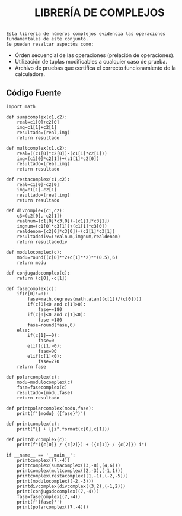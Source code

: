 <h1 align="center">LIBRERÍA DE COMPLEJOS</h1>
<img src="https://blogger.googleusercontent.com/img/b/R29vZ2xl/AVvXsEjKO_u5IerRydQSZu4WdilrqjAwnip2QaOQdgfOvDVXQTB7BgENjbcn9e4SG__pSQ0j-mKDLE4GIxlFluVEsM8bBHxyhL7bI5_VXiIpUacA2Lr-TOgen4MN12WSYV07Za1miunMWrzUFdR9QUThaGSdDiNNHULHL6w0Pjd34gpLsWnrjKr1flQPyA/s16000/Complex.png" alt="" class="Complex">

    Esta librería de números complejos evidencia las operaciones fundamentales de este conjunto.
    Se pueden resaltar aspectos como:

- Órden secuencial de las operaciones (prelación de operaciones).
- Utilización de tuplas modificables a cualquier caso de prueba.
- Archivo de pruebas que certifica el correcto funcionamiento de la calculadora.

## Código Fuente

    import math

    def sumacomplex(c1,c2):
        real=c1[0]+c2[0]
        img=c1[1]+c2[1]
        resultado=(real,img)
        return resultado

    def multcomplex(c1,c2):
        real=((c1[0]*c2[0])-(c1[1]*c2[1]))
        img=(c1[0]*c2[1])+(c1[1]*c2[0])
        resultado=(real,img)
        return resultado

    def restacomplex(c1,c2):
        real=c1[0]-c2[0]
        img=c1[1]-c2[1]
        resultado=(real,img)
        return resultado

    def divcomplex(c1,c2):
        c3=(c2[0],-c2[1])
        realnum=(c1[0]*c3[0])-(c1[1]*c3[1])
        imgnum=(c1[0]*c3[1])+(c1[1]*c3[0])
        realdenom=(c2[0]*c3[0])-(c2[1]*c3[1])
        resultadodiv=(realnum,imgnum,realdenom)
        return resultadodiv

    def modulocomplex(c):
        modu=round((c[0]**2+c[1]**2)**(0.5),6)
        return modu

    def conjugadocomplex(c):
        return (c[0],-c[1])

    def fasecomplex(c):
        if(c[0]!=0):
            fase=math.degrees(math.atan((c[1])/(c[0])))
            if(c[0]<0 and c[1]>0):
                fase+=180
            if(c[0]<0 and c[1]<0):
                fase-=180
            fase=round(fase,6)
        else:
            if(c[1]==0):
                fase=0
            elif(c[1]>0):
                fase=90
            elif(c[1]<0):
                fase=270
        return fase

    def polarcomplex(c):
        modu=modulocomplex(c)
        fase=fasecomplex(c)
        resultado=(modu,fase)
        return resultado

    def printpolarcomplex(modu,fase):
        print(f'{modu} ({fase}°)')

    def printcomplex(c):
        print("{} + {}i".format(c[0],c[1]))

    def printdivcomplex(c):
        print(f"({c[0]} / {c[2]}) + ({c[1]} / {c[2]}) i")

    if __name__ == '__main__':
        printcomplex((7,-4))
        printcomplex(sumacomplex((3,-8),(4,6)))
        printcomplex(multcomplex((2,-3),(-1,1)))
        printcomplex(restacomplex((1,-1),(-2,-5)))
        print(modulocomplex((-2,-3)))
        printdivcomplex(divcomplex((3,2),(-1,2)))
        print(conjugadocomplex((7,-4)))
        fase=fasecomplex((7,-4))
        print(f'{fase}°')
        print(polarcomplex((7,-4)))
    
